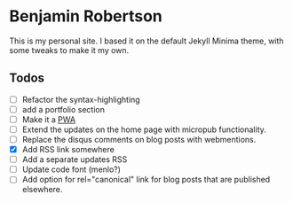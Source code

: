 # Benjamin Robertson

This is my personal site. I based it on the default Jekyll Minima theme, with some tweaks to make it my own.

## Todos
 - [ ] Refactor the syntax-highlighting
 - [ ] add a portfolio section
 - [ ] Make it a [PWA](https://ethanmarcotte.com/wrote/going-offline/)
 - [ ] Extend the updates on the home page with micropub functionality.
 - [ ] Replace the disqus comments on blog posts with webmentions.
 - [x] Add RSS link somewhere
 - [ ] Add a separate updates RSS
 - [ ] Update code font (menlo?)
 - [ ] Add option for rel="canonical" link for blog posts that are published elsewhere.
